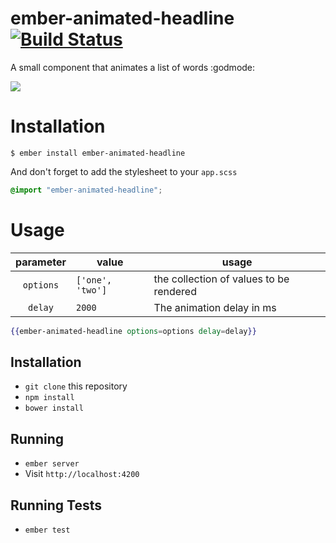 # ember-animated-headline [![Build Status](https://travis-ci.org/mariogintili/ember-animated-headline.svg?branch=master)](https://travis-ci.org/mariogintili/ember-animated-headline)

A small component that animates a list of words :godmode:

![](http://i.imgur.com/1VJe1G8.gif)

# Installation

`$ ember install ember-animated-headline`

And don't forget to add the stylesheet to your `app.scss`

```scss
@import "ember-animated-headline";
```

# Usage

| parameter | value            | usage                                   |
|:---------:|------------------|-----------------------------------------|
| `options` | `['one', 'two']` | the collection of values to be rendered |
| `delay`   | `2000`           | The animation delay in ms               |

```handlebars
{{ember-animated-headline options=options delay=delay}}
```

## Installation

* `git clone` this repository
* `npm install`
* `bower install`

## Running

* `ember server`
* Visit `http://localhost:4200`

## Running Tests

* `ember test`

